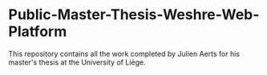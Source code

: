 # Public-Master-Thesis-Weshre-Web-Platform
This repository contains all the work completed by Julien Aerts for his master's thesis at the University of Liège.
